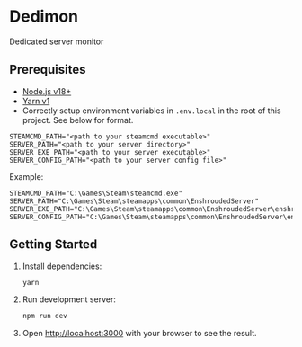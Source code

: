# Dedimon

Dedicated server monitor

## Prerequisites

- [Node.js v18+](https://nodejs.org)
- [Yarn v1](https://classic.yarnpkg.com)
- Correctly setup environment variables in `.env.local` in the root of this project. See below for format.

```dotenv
STEAMCMD_PATH="<path to your steamcmd executable>"
SERVER_PATH="<path to your server directory>"
SERVER_EXE_PATH="<path to your server executable>"
SERVER_CONFIG_PATH="<path to your server config file>"
```

Example:

```dotenv
STEAMCMD_PATH="C:\Games\Steam\steamcmd.exe"
SERVER_PATH="C:\Games\Steam\steamapps\common\EnshroudedServer"
SERVER_EXE_PATH="C:\Games\Steam\steamapps\common\EnshroudedServer\enshrouded_server.exe"
SERVER_CONFIG_PATH="C:\Games\Steam\steamapps\common\EnshroudedServer\enshrouded_server.json"
```

## Getting Started

1. Install dependencies:
   ```bash
   yarn
   ```
2. Run development server:
   ```bash
   npm run dev
   ```
3. Open [http://localhost:3000](http://localhost:3000) with your browser to see the result.
